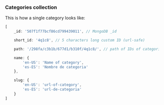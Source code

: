 ### Categories collection

This is how a single category looks like:

~~~javascript
[
	_id: '507f1f77bcf86cd799439011', // MongoDB _id

	short_id: '4q1c8', // 5 characters long custom ID (url-safe)

	path: '/298fa/c3b1b/677d1/b310f/4q1c8/', // path of IDs of categories to this path

	name: {
		'en-US': 'Name of category',
		'es-ES': 'Nombre de categoria'
	},

	slug: {
		'en-US': 'url-of-category',
		'es-ES': 'url-de-categoria'
	}
]
~~~
